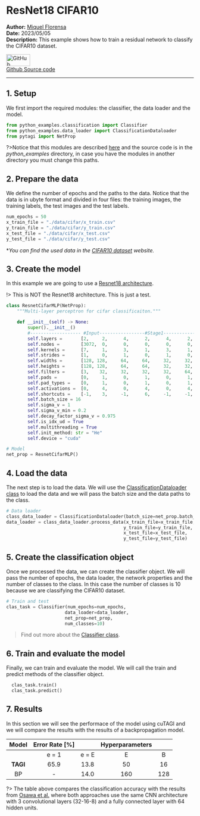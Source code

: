 # ResNet18 CIFAR10

**Author:** [Miquel Florensa](https://www.linkedin.com/in/miquel-florensa/)  
**Date:** 2023/05/05  
**Description:** This example shows how to train a residual network to classify the CIFAR10 dataset.

<a href="https://github.com/miquelflorensa/miquelflorensa.github.io/blob/main/code/resnet_cifar10_classification_runner.py" class="github-link">
  <div class="github-icon-container">
    <img src="../../images/GitHub-Mark.png" alt="GitHub" height="32" width="64">
  </div>
  <div class="github-text-container">
    Github Source code
  </div>
</a>

---

## 1. Setup

We first import the required modules: the classifier, the data loader and the model.

```python
from python_examples.classification import Classifier
from python_examples.data_loader import ClassificationDataloader
from pytagi import NetProp

```

?>Notice that this modules are described [here](modules/modules.md) and the source code is in the *python_examples* directory, in case you have the modules in another directory you must change this paths.

## 2. Prepare the data

We define the number of epochs and the paths to the data. Notice that the data is in ubyte format and divided in four files: the training images, the training labels, the test images and the test labels.

```python
num_epochs = 50
x_train_file = "./data/cifar/x_train.csv"
y_train_file = "./data/cifar/y_train.csv"
x_test_file = "./data/cifar/x_test.csv"
y_test_file = "./data/cifar/y_test.csv"
```

**You can find the used data in the [CIFAR10 dataset](https://www.cs.toronto.edu/~kriz/cifar.html) website.*

## 3. Create the model

In this example we are going to use a [Resnet18 architecture](https://arxiv.org/pdf/2103.05461.pdf).

!> This is NOT the Resnet18 architecture. This is just a test.

```python
class ResnetCifarMLP(NetProp):
    """Multi-layer perceptron for cifar classificaiton."""

    def __init__(self) -> None:
        super().__init__()
        #------------------- #Input-----------------#Stage1-------------------------#Stage2-------------------------#Stage3-------------------------#Stage4-------------------------#Output---
        self.layers =       [2,     2,      4,      2,      4,      2,      4,      2,      4,      2,      4,      1,      1]
        self.nodes =        [3072,  0,      0,      0,      0,      0,      0,      0,      0,      0,      0,    256,     11]
        self.kernels =      [7,     1,      3,      1,      3,      1,      3,      1,      3,      1,      3,      1,      1]
        self.strides =      [1,     0,      1,      0,      1,      0,      1,      0,      1,      0,      1,      0,      0]
        self.widths =       [128, 128,     64,     64,     32,     32,     16,     16,      8,      8,      4,      1,      1]
        self.heights =      [128, 128,     64,     64,     32,     32,     16,     16,      8,      8,      4,      1,      1]
        self.filters =      [3,    32,     32,     32,     32,     64,     64,    128,    128,    256,    256,      1,      1]
        self.pads =         [0,     1,      0,      1,      0,      1,      0,      1,      0,      1,      0,      1,      0]
        self.pad_types =    [0,     1,      0,      1,      0,      1,      0,      1,      0,      1,      0,      1,      0]
        self.activations =  [0,     4,      0,      4,      0,      4,      0,      4,      0,      4,      0,      4,     12]
        self.shortcuts =    [-1,    3,     -1,      6,     -1,     -1,     -1,      7,     -1,     -1,     -1,     -1,     -1]
        self.batch_size = 16
        self.sigma_v = 1
        self.sigma_v_min = 0.2
        self.decay_factor_sigma_v = 0.975
        self.is_idx_ud = True
        self.multithreading = True
        self.init_method: str = "He"
        self.device = "cuda"
```

```python
# Model
net_prop = ResnetCifarMLP()
```

## 4. Load the data

The next step is to load the data. We will use the [ClassificationDataloader class](modules/data-loader?id=data-loader) to load the data and we will pass the batch size and the data paths to the class.

```python
# Data loader
class_data_loader = ClassificationDataloader(batch_size=net_prop.batch_size)
data_loader = class_data_loader.process_data(x_train_file=x_train_file,
                                            y_train_file=y_train_file,
                                            x_test_file=x_test_file,
                                            y_test_file=y_test_file)
```

## 5. Create the classification object

Once we processed the data, we can create the classifier object. We will pass the number of epochs, the data loader, the network properties and the number of classes to the class. In this case the number of classes is 10 because we are classifying the CIFAR10 dataset.

```python
# Train and test
clas_task = Classifier(num_epochs=num_epochs,
                      data_loader=data_loader,
                      net_prop=net_prop,
                      num_classes=10)
```

> Find out more about the [Classifier class](modules/classifier.md).

## 6. Train and evaluate the model

Finally, we can train and evaluate the model. We will call the train and predict methods of the classifier object.

```python
  clas_task.train()
  clas_task.predict()
```

## 7. Results

In this section we will see the performace of the model using cuTAGI and we will compare the results with the results of a backpropagation model.

|  Model   | Error Rate [%] |       | Hyperparameters |       |
| :------: | :------------: | :---: | :-------------: | :---: |
|          |     e = 1      | e = E |        E        |   B   |
| **TAGI** |      65.9      | 13.8  |       50        |  16   |
|    BP    |       -        | 14.0  |       160       |  128  |

?> The table above compares the classification accuracy with the results from [Osawa et al.](http://proceedings.mlr.press/v28/wan13.pdf) where both approaches use the same CNN architecture with 3 convolutional layers (32-16-8) and a fully connected layer with 64 hidden units.
